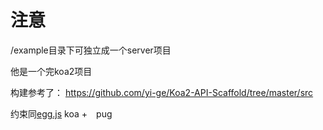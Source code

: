 # 注意
/example目录下可独立成一个server项目

他是一个完koa2项目

构建参考了：
https://github.com/yi-ge/Koa2-API-Scaffold/tree/master/src

约束同[egg.js](https://www.baidu.com/link?url=RuJvMGucZgICHq5UGuvY5UWrunn-082PAAwWjDM1IBG6GQc1brZvNwG0NSRKEp8E&wd=&eqid=814a203a00155abb000000035cd1acaf)
koa +　pug